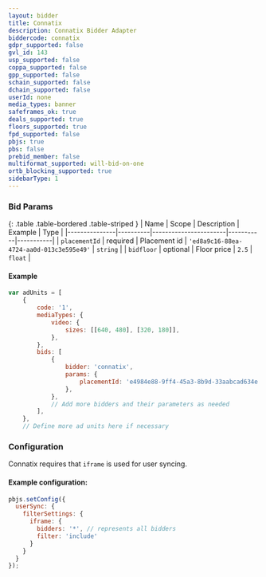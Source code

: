 ```yaml
---
layout: bidder
title: Connatix
description: Connatix Bidder Adapter
biddercode: connatix
gdpr_supported: false
gvl_id: 143
usp_supported: false
coppa_supported: false
gpp_supported: false
schain_supported: false
dchain_supported: false
userId: none
media_types: banner
safeframes_ok: true
deals_supported: true
floors_supported: true
fpd_supported: false
pbjs: true
pbs: false
prebid_member: false
multiformat_supported: will-bid-on-one
ortb_blocking_supported: true
sidebarType: 1
---
```


### Bid Params

{: .table .table-bordered .table-striped }
| Name          | Scope    | Description           | Example   | Type      |
|---------------|----------|-----------------------|-----------|-----------|
| `placementId`      | required | Placement id         | `'ed8a9c16-88ea-4724-aa0d-013c3e595e49'`    | `string` |
| `bidfloor`      | optional | Floor price         | `2.5`    | `float` |

#### Example

```js
var adUnits = [
	{
		code: '1',
		mediaTypes: {
			video: {
				sizes: [[640, 480], [320, 180]],
			},
		},
		bids: [
			{
				bidder: 'connatix',
				params: {
					placementId: 'e4984e88-9ff4-45a3-8b9d-33aabcad634e', //required
				},
			},
			// Add more bidders and their parameters as needed
		],
	},
	// Define more ad units here if necessary
```

### Configuration

Connatix requires that ```iframe``` is used for user syncing.

#### Example configuration:

```js
pbjs.setConfig({
  userSync: {
    filterSettings: {
      iframe: {
        bidders: '*', // represents all bidders
        filter: 'include'
      }
    }
  }
});
```